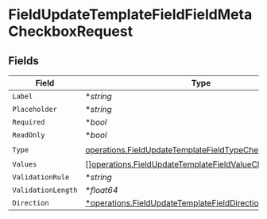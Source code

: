 # FieldUpdateTemplateFieldFieldMetaCheckboxRequest


## Fields

| Field                                                                                                                              | Type                                                                                                                               | Required                                                                                                                           | Description                                                                                                                        |
| ---------------------------------------------------------------------------------------------------------------------------------- | ---------------------------------------------------------------------------------------------------------------------------------- | ---------------------------------------------------------------------------------------------------------------------------------- | ---------------------------------------------------------------------------------------------------------------------------------- |
| `Label`                                                                                                                            | **string*                                                                                                                          | :heavy_minus_sign:                                                                                                                 | N/A                                                                                                                                |
| `Placeholder`                                                                                                                      | **string*                                                                                                                          | :heavy_minus_sign:                                                                                                                 | N/A                                                                                                                                |
| `Required`                                                                                                                         | **bool*                                                                                                                            | :heavy_minus_sign:                                                                                                                 | N/A                                                                                                                                |
| `ReadOnly`                                                                                                                         | **bool*                                                                                                                            | :heavy_minus_sign:                                                                                                                 | N/A                                                                                                                                |
| `Type`                                                                                                                             | [operations.FieldUpdateTemplateFieldTypeCheckboxRequest2](../../models/operations/fieldupdatetemplatefieldtypecheckboxrequest2.md) | :heavy_check_mark:                                                                                                                 | N/A                                                                                                                                |
| `Values`                                                                                                                           | [][operations.FieldUpdateTemplateFieldValueCheckbox](../../models/operations/fieldupdatetemplatefieldvaluecheckbox.md)             | :heavy_minus_sign:                                                                                                                 | N/A                                                                                                                                |
| `ValidationRule`                                                                                                                   | **string*                                                                                                                          | :heavy_minus_sign:                                                                                                                 | N/A                                                                                                                                |
| `ValidationLength`                                                                                                                 | **float64*                                                                                                                         | :heavy_minus_sign:                                                                                                                 | N/A                                                                                                                                |
| `Direction`                                                                                                                        | [*operations.FieldUpdateTemplateFieldDirectionRequest](../../models/operations/fieldupdatetemplatefielddirectionrequest.md)        | :heavy_minus_sign:                                                                                                                 | N/A                                                                                                                                |